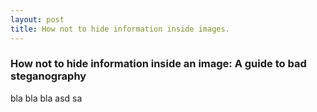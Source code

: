 ```yaml
---
layout: post
title: How not to hide information inside images.
---
```

### How not to hide information inside an image: A guide to bad steganography

bla bla bla
asd
sa
